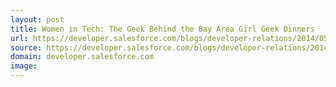 ```yaml
---
layout: post
title: Women in Tech: The Geek Behind the Bay Area Girl Geek Dinners
url: https://developer.salesforce.com/blogs/developer-relations/2014/05/women-tech-geek-behind-girl-geek-dinners.html
source: https://developer.salesforce.com/blogs/developer-relations/2014/05/women-tech-geek-behind-girl-geek-dinners.html
domain: developer.salesforce.com
image: 
---
```


